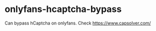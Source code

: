 # onlyfans-hcaptcha-bypass
Can bypass hCaptcha on onlyfans. Check https://www.capsolver.com/ 












































                                                                                                